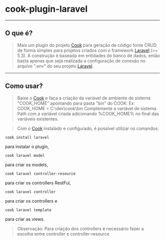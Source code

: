 # cook-plugin-laravel

----
## O que é?
> Mais um plugin do projeto [Cook](https://github.com/itakenami/cook) para geração de código fonte CRUD de forma simples para projetos criados com o framework [Laravel](https://laravel.com/) (>= 5.3). A construção é baseada em entidades do banco de dados, então basta apenas que seja realizada a configuração de conexão no arquivo ".env" do seu projeto [Laravel](https://laravel.com/).

----
## Como usar?
>Baixe o [Cook](https://github.com/itakenami/cook) e faça a criação da variável de ambiente de sistema "COOK_HOME" apontando para pasta "bin" do COOK:
Ex: COOK_HOME = C:\dev\cook\bin
>Complemente a variável de sistema Path com a variável criada adicionando %COOK_HOME% no final das variáveis existentes.

>Com o [Cook](https://github.com/itakenami/cook) instalado e configurado, é possível utilizar os comandos:

```
cook install laravel
```
para instalar o plugin,
```
cook laravel model
```
para criar os models,
```
cook laravel controller-resource
```
para criar os controllers RestFul,
```
cook laravel controller
```
para criar os controllers e 
```
cook laravel template
```
para criar as views.

>Observação: Para criação dos controllers é necessário fazer a escolha entre controller e controller-resource
